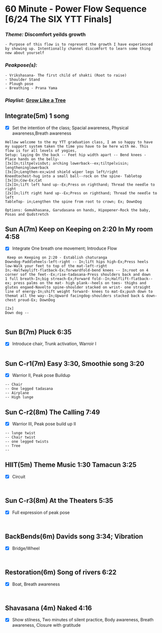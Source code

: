 # 60 Minute - Power Flow Sequence [6/24 The SIX YTT Finals]
### _Theme:_ Discomfort yeilds growth 
    - Purpose of this flow is to represent the growth I have experienced by showing up. Intentionally channel discomfort to learn some thing new about yourself
### _Peakpose(s):_ 
    - Vrikshasana- The first child of shakti (Root to raise)
    - Shoulder Stand
    - Plough pose 
    - Breathing - Prana Yama 
### _Playlist:_ [Grow Like a Tree](https://open.spotify.com/playlist/2lWnLrtYDLqTI3e1wvs16N?si=xhfm21TqTPq_QjhAJ8k8ZA)
## Integrate(5m) 1 song 
- [x] Set the intention of the class; Spacial awareness, Physical awareness,Breath awareness

```
Hellow welcome to the my YTT graduation class, I am so happy to have my support system taken the time you have to be here with me. This flow is for all levels of yogies, 
Setup: laying On the back -- Feet hip width apart -- Bend knees - Place hands on the belly- 
[3x]In;tiltpelvisOut; arching lowerback--ex;tiltpelvisin; lengtheninglowerback
[3x]In;Lengthen-ex;wind shield wiper legs left/right  
Kneedtochest-hug into a small ball--rock on the spine- Tabletop
[3x]In;Cow-Ex;Cat
[2x]In;lift left hand up--Ex;Press on righthand; Thread the needle to right
[2x]In;lift right hand up--Ex;Press on righthand; Thread the needle to left 
TableTop- in;Lengthen the spine from root to crown; Ex; DownDog

Options: Gomukhasana, Garudasana on hands, Hipopener-Rock the baby, Posas and Qudstretch
```

## Sun A(7m)  Keep on Keeping on 2:20 In My room 4:58
- [x]  Integrate One breath one movement; Introduce Flow 
```
 Keep on Keeping on 2:20 - Establish chaturanga
Downdog-Paddleheels-left-right -- In;lift hips high-Ex;Press heels low-Walk your feet to top of the mat-left-right
In;-Halfwaylift-flatback-Ex;forwardfold-bend knees -- In;root on 4 corner sof the feet--Ex;rise-tadasana-Press shoulders back and down
1 full breath-In;big streach-Ex;Forward fold--In;Halflift-flatback--ex; press palms on the mat- high plank--heels on toes- thighs and glutes engaed-Navelto spine-shoulder stacked on wrist- one straight line of energy-In;shift weight forward- knees to mat-Ex;push down to themat all the way--In;Upward facingdog-shoulders stacked back & down- chest proud-Ex; DownDog 

[2x]
Down dog -- 
  
```
## Sun B(7m) Pluck 6:35 
- [x] Introduce chair, Trunk activation, Warroir I
 ```

 ```     
## Sun C-r1(7m)  Easy 3:30, Smoothie song 3:20  
- [x] Warrior II, Peak pose Buildup 
```
-- Chair
-- One legged tadasana 
-- Airplane 
-- High lunge  
```
## Sun C-r2(8m) The Calling 7:49 
- [x] Warrior III, Peak pose build up II
```
-- lunge twist 
-- Chair twist 
-- one legged twists 
-- Tree 
--     

```
## HIIT(5m) Theme Music 1:30 Tamacun 3:25
- [x] Circuit 
```


```
## Sun C-r3(8m) At the Theaters 5:35
- [x] Full expression of peak pose 
```


```
## BackBends(6m) Davids song 3:34; Vibration 
- [x]  Bridge/Wheel 
```


```
## Restoration(6m) Song of rivers 6:22
- [x]  Boat, Breath awareness
```


```
## Shavasana (4m) Naked 4:16 
- [x] Show stilness, Two minutes of silent practice, Body awareness, Breath awareness, Closure with gratitude 
```


```



